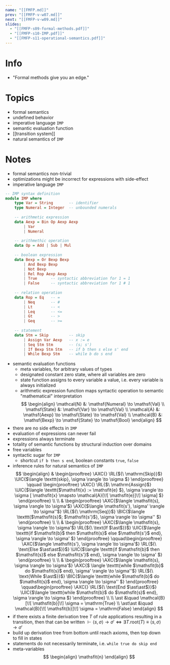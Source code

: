```yaml
---
name: "[[FMFP.md]]"
prev: "[[FMFP-v-w07.md]]"
next: "[[FMFP-v-w09.md]]"
slides:
  - "[[FMFP-s09-formal-methods.pdf]]"
  - "[[FMFP-s10-IMP.pdf]]"
  - "[[FMFP-s11-operational-semantics.pdf]]"
---
```

 

# Info
- "Formal methods give you an edge."


# Topics
- formal semantics
- undefined behavior
- imperative language `IMP`
- semantic evaluation function
- [[transition system]]
- natural semantics of `IMP`


# Notes
- formal semantics non-trivial
- optimizations might be incorrect for expressions with side-effect
- imperative language `IMP`
```haskell
-- IMP syntax definition
module IMP where
	type Var = String 		-- identifier
	type Numeral = Integer	-- unbounded numerals
	
	-- arithmetic expression
	data Aexp = Bin Op Aexp Aexp
		| Var
		| Numeral
	
	-- arithmethic operation
	data Op = Add | Sub | Mul
	
	-- boolean expression
	data Bexp = Or Bexp Bexp
		| And Bexp Bexp
		| Not Bexp
		| Rel Rop Aexp Aexp
		| True		-- syntactic abbreviation for 1 = 1
		| False		-- syntactic abbreviation for 1 # 1
	
	-- relation operation
	data Rop = Eq	-- =
		| Neq		-- #
		| Lt		-- <
		| Leq		-- <=
		| Gt		-- >
		| Geq		-- >=
	
	-- statement
	data Stm = Skip			-- skip
		| Assign Var Aexp	-- x := e
		| Seq Stm Stm		-- (s; s')
		| If Bexp Stm Stm	-- if b then s else s' end
		| While Bexp Stm	-- while b do s end
```

- semantic evaluation functions
	- meta variables, for arbitrary values of types
	- designated constant zero state, where all variables are zero
	- state function assigns to every variable a value, i.e. every variable is always initialized
	- arithmetic expression function maps syntactic operation to semantic "mathematical" interpretation
$$
\begin{align}
\mathcal{N} &: \mathsf{Numeral} \to \mathsf{Val} \\
\mathsf{State} &: \mathsf{Var} \to \mathsf{Val} \\
\mathcal{A} &: \mathsf{Aexp} \to \mathsf{State} \to \mathsf{Val} \\
\mathcal{B} &: \mathsf{Bexp} \to \mathsf{State} \to \mathsf{Bool}
\end{align}
$$
- there are no side effects in `IMP`
- evaluation of expressions can never fail
- expressions always terminate
- totality of semantic functions by structural induction over domains
- free variables
- syntactic sugar for `IMP`
	- shortcut `if b then s end`, boolean constants `true`, `false`
- inference rules for natural semantics of `IMP`
$$
\begin{align}
&
\begin{prooftree}
\AXC{}
\RL{${\ \mathrm{Skip}}$}
\UIC{$\langle \texttt{skip}, \sigma  \rangle \to \sigma $}
\end{prooftree}
\qquad \begin{prooftree}
\AXC{}
\RL{$\ \mathrm{Assign}$}
\UIC{$\langle \texttt{$\mathsfit{x} := \mathsfit{e} $}, \sigma  \rangle \to \sigma [ \mathsfit{x} \mapsto \mathcal{A}[\![ \mathsfit{e}]\!]  \sigma] $}
\end{prooftree}
\\ \\ 
&
\begin{prooftree}
\AXC{$\langle \mathsfit{s}, \sigma \rangle \to \sigma'$}
\AXC{$\langle \mathsfit{s'}, \sigma' \rangle \to \sigma''$}
\RL{${\ \mathrm{Seq}}$}
\BIC{$\langle \texttt{$\mathsfit{s}$; $\mathsfit{s'}$}, \sigma \rangle \to \sigma'' $}
\end{prooftree}
\\ \\
&
\begin{prooftree}
\AXC{$\langle \mathsfit{s}, \sigma \rangle \to \sigma'$}
\RL{${\ \text{If $\ast$}}$}
\UIC{$\langle \texttt{if $\mathsfit{b}$ then $\mathsfit{s}$ else $\mathsfit{s'}$ end}, \sigma \rangle \to \sigma' $}
\end{prooftree}
\qquad\begin{prooftree}
\AXC{$\langle \mathsfit{s'}, \sigma \rangle \to \sigma'$}
\RL{${\ \text{Else $\ast\ast$}}$}
\UIC{$\langle \texttt{if $\mathsfit{b}$ then $\mathsfit{s}$ else $\mathsfit{s'}$ end}, \sigma \rangle \to \sigma' $}
\end{prooftree}
\\ \\
&
\begin{prooftree}
\AXC{$\langle \mathsfit{s}, \sigma \rangle \to \sigma'$}
\AXC{$ \langle \texttt{while $\mathsfit{b}$ do $\mathsfit{s}$ end}, \sigma'  \rangle \to \sigma''$}
\RL{${\ \text{While $\ast$}}$}
\BIC{$\langle \texttt{while $\mathsfit{b}$ do $\mathsfit{s}$ end}, \sigma \rangle \to \sigma'' $}
\end{prooftree}
\qquad\begin{prooftree}
\AXC{}
\RL{${\ \text{End $\ast\ast$}}$}
\UIC{$\langle \texttt{while $\mathsfit{b}$ do $\mathsfit{s}$ end}, \sigma \rangle \to \sigma $}
\end{prooftree}
\\ \\
\ast &\quad \mathcal{B}[\![  \mathsfit{b}]\!] \sigma = \mathrm{True} \\
\ast\ast &\quad \mathcal{B}[\![ \mathsfit{b}]\!] \sigma = \mathrm{False}
\end{align}
$$
- if there exists a finite derivation tree $T$ of rule applications resulting in a transition, then that can be written $\vdash \langle \mathsfit{s}, \sigma \rangle \to \sigma' \iff \exists T.\mathrm{root}(T) \equiv \langle \mathsfit{s}, \sigma \rangle \to \sigma'$
- build up derivation tree from bottom until reach axioms, then top down to fill in states
- statements do not necessarily terminate, i.e. `while true do skip end`
- meta-variables
$$
\begin{align}
\mathsfit{n} 
\end{align}
$$